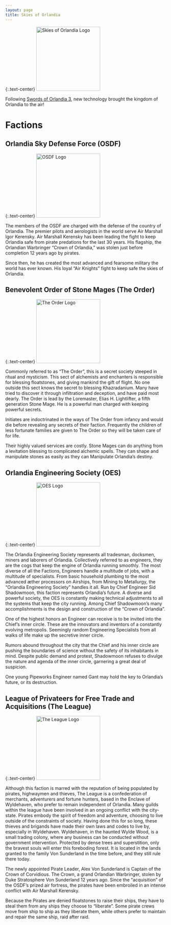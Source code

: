 ```yaml
---
layout: page
title: Skies of Orlandia
---
```


{:.text-center}
<img src="http://statics.orlandia.talesoforlandia.com/past-orlandias/skies/skies.jpg" height="200" alt="Skies of Orlandia Logo">

Following [Swords of Orlandia 3](/history/swords-3), new technology brought the kingdom of Orlandia to the air!

# Factions

## Orlandia Sky Defense Force (OSDF)

{:.text-center}
<img src="http://statics.orlandia.talesoforlandia.com/past-orlandias/skies/osdf-logo.png" height="200" alt="OSDF Logo"> 

The members of the OSDF are charged with the defense of the country of Orlandia. The premier pilots and aerologists in the world serve Air Marshall Igor Kerensky. Air Marshall Kerensky has been leading the fight to keep Orlandia safe from pirate predations for the last 30 years. His flagship, the Orlandian Warbringer “Crown of Orlandia,” was stolen just before completion 12 years ago by pirates.

Since then, he has created the most advanced and fearsome military the world has ever known. His loyal “Air Knights” fight to keep safe the skies of Orlandia.

## Benevolent Order of Stone Mages (The Order)

{:.text-center}
<img src="http://statics.orlandia.talesoforlandia.com/past-orlandias/skies/order-logo.png" height="200" alt="The Order Logo"> 

Commonly referred to as “The Order”, this is a secret society steeped in ritual and mysticism. This sect of alchemists and enchanters is responsible for blessing floatstones, and giving mankind the gift of flight. No one outside this sect knows the secret to blessing Khazradanium. Many have tried to discover it through infiltration and deception, and have paid most dearly.
The Order is lead by the Loremaster, Elias H. Lightlifter, a fifth generation Stone Mage. He is a powerful man charged with keeping powerful secrets.

Initiates are indoctrinated in the ways of The Order from infancy and would die before revealing any secrets of their faction. Frequently the children of less fortunate families are given to The Order so they will be taken care of for life.

Their highly valued services are costly. Stone Mages can do anything from a levitation blessing to complicated alchemic spells. They can shape and manipulate stones as easily as they can Manipulate Orlandia’s destiny.

## Orlandia Engineering Society (OES)

{:.text-center}
<img src="http://statics.orlandia.talesoforlandia.com/past-orlandias/skies/oes-logo.png" height="200" alt="OES Logo"> 

The Orlandia Engineering Society represents all tradesman, docksmen, miners and laborers of Orlandia. Collectively referred to as engineers, they are the cogs that keep the engine of Orlandia running smoothly. The most diverse of all the Factions, Engineers handle a multitude of jobs, with a multitude of specialists. From basic household plumbing to the most advanced æther processors on Airships, from Mining to Metallurgy, the “Orlandia Engineering Society” handles it all.
Run by Chief Engineer Sid Shadowmoon, this faction represents Orlandia’s future. A diverse and powerful society, the OES is constantly making technical adjustments to all the systems that keep the city running. Among Chief Shadowmoon’s many accomplishments is the design and construction of the “Crown of Orlandia”.

One of the highest honors an Engineer can receive is to be invited into the Chief’s inner circle. These are the innovators and inventors of a constantly evolving metropolis. Seemingly random Engineering Specialists from all walks of life make up the secretive inner circle.

Rumors abound throughout the city that the Chief and his inner circle are pushing the boundaries of science without the safety of its inhabitants in mind. Despite public demand and protest, Shadowmoon refuses to divulge the nature and agenda of the inner circle, garnering a great deal of suspicion.

One young Pipeworks Engineer named Gant may hold the key to Orlandia’s future, or its destruction.

## League of Privateers for Free Trade and Acquisitions (The League)

{:.text-center}
<img src="http://statics.orlandia.talesoforlandia.com/past-orlandias/skies/league-logo.png" height="200" alt="The League Logo"> 

Although this faction is marred with the reputation of being populated by pirates, highwaymen and thieves, The League is a confederation of merchants, adventurers and fortune hunters, based in the Enclave of Wyldehaven, who prefer to remain independent of Orlandia. Many guilds within the league have been involved in an ongoing conflict with the city-state. Pirates embody the spirit of freedom and adventure, choosing to live outside of the constraints of society. Having done this for so long, these thieves and brigands have made their own laws and codes to live by, especially in Wyldehaven.
Wyldehaven, in the haunted Wylde Wood, is a small trading colony, where any business can be conducted without government intervention. Protected by dense trees and superstition, only the bravest souls will enter this foreboding forest. It is located in the lands granted to the family Von Sunderland in the time before, and they still rule there today.

The newly appointed Pirate Leader, Alex Von Sunderland is Captain of the Crown of Corvidious. The Crown, a grand Orlandian Warbringer, stolen by Duke Stratosphere Von Sunderland 12 years ago. Since the “acquisition” of the OSDF’s prized air fortress, the pirates have been embroiled in an intense conflict with Air Marshall Kerensky.

Because the Pirates are denied floatstones to raise their ships, they have to steal them from any ships they choose to “liberate”. Some pirate crews move from ship to ship as they liberate them, while others prefer to maintain and repair the same ship, raid after raid.